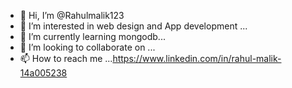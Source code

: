- 👋 Hi, I’m @Rahulmalik123
- 👀 I’m interested in web design and App development ...
- 🌱 I’m currently learning  mongodb...
- 💞️ I’m looking to collaborate on ...
- 📫 How to reach me  ...https://www.linkedin.com/in/rahul-malik-14a005238

<!---
Rahulmalik123/Rahulmalik123 is a ✨ special ✨ repository because its `README.md` (this file) appears on your GitHub profile.
You can click the Preview link to take a look at your changes.
--->
